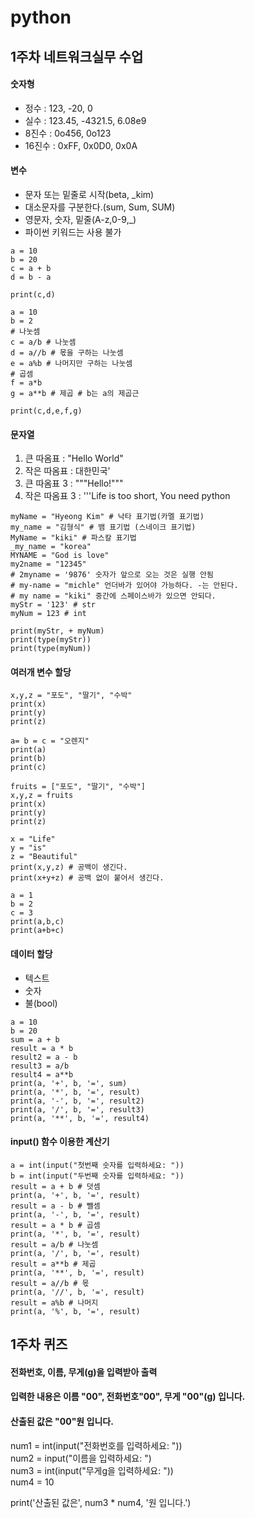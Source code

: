 # python

## 1주차 네트워크실무 수업
#### 숫자형
* 정수 : 123, -20, 0  
* 실수 : 123.45, -4321.5, 6.08e9  
* 8진수 : 0o456, 0o123  
* 16진수 : 0xFF, 0x0D0, 0x0A

#### 변수
* 문자 또는 밑줄로 시작(beta, _kim)
* 대소문자를 구분한다.(sum, Sum, SUM)
* 영문자, 숫자, 밑줄(A-z,0-9,_)
* 파이썬 키워드는 사용 불가

```
a = 10
b = 20
c = a + b
d = b - a

print(c,d)
```
```
a = 10
b = 2
# 나눗셈
c = a/b # 나눗셈
d = a//b # 몫을 구하는 나눗셈
e = a%b # 나머지만 구하는 나눗셈
# 곱셈
f = a*b
g = a**b # 제곱 # b는 a의 제곱근

print(c,d,e,f,g)
```

#### 문자열
1. 큰 따옴표 : "Hello World"  
2. 작은 따옴표 : 대한민국'  
3. 큰 따옴표 3 : """Hello!"""
4. 작은 따옴표 3 : '''Life is too short, You need python
```
myName = "Hyeong Kim" # 낙타 표기법(카멜 표기법)
my_name = "김형식" # 뱀 표기법 (스네이크 표기법)
MyName = "kiki" # 파스칼 표기법
_my_name = "korea"
MYNAME = "God is love"
my2name = "12345"
# 2myname = '9876' 숫자가 앞으로 오는 것은 실행 안됨
# my-name = "michle" 언더바가 있어야 가능하다. -는 안된다. 
# my name = "kiki" 중간에 스페이스바가 있으면 안되다. 
myStr = '123' # str
myNum = 123 # int

print(myStr, + myNum)
print(type(myStr))
print(type(myNum))
```

#### 여러개 변수 할당
```
x,y,z = "포도", "딸기", "수박"
print(x)
print(y)
print(z)
```
```
a= b = c = "오렌지"
print(a)
print(b)
print(c)
```
```
fruits = ["포도", "딸기", "수박"]
x,y,z = fruits
print(x)
print(y)
print(z)
```
```
x = "Life"
y = "is"
z = "Beautiful"
print(x,y,z) # 공백이 생긴다.
print(x+y+z) # 공백 없이 붙어서 생긴다.
```
```
a = 1
b = 2
c = 3
print(a,b,c)
print(a+b+c)
```

#### 데이터 할당
+ 텍스트
+ 숫자
+ 불(bool)
```
a = 10
b = 20
sum = a + b
result = a * b
result2 = a - b
result3 = a/b
result4 = a**b
print(a, '+', b, '=', sum)
print(a, '*', b, '=', result)
print(a, '-', b, '=', result2)
print(a, '/', b, '=', result3)
print(a, '**', b, '=', result4)
```

#### input() 함수 이용한 계산기
```
a = int(input("첫번째 숫자를 입력하세요: "))
b = int(input("두번째 숫자를 입력하세요: "))
result = a + b # 덧셈
print(a, '+', b, '=', result)
result = a - b # 뺄셈
print(a, '-', b, '=', result)
result = a * b # 곱셈
print(a, '*', b, '=', result)
result = a/b # 나눗셈
print(a, '/', b, '=', result)
result = a**b # 제곱
print(a, '**', b, '=', result)
result = a//b # 몫
print(a, '//', b, '=', result)
result = a%b # 나머지
print(a, '%', b, '=', result)
```

## 1주차 퀴즈
#### 전화번호, 이름, 무게(g)을 입력받아 출력  
#### 입력한 내용은 이름 "00", 전화번호"00", 무게 "00"(g) 입니다.  
#### 산출된 값은 "00"원 입니다. 

num1 = int(input("전화번호를 입력하세요: "))  
num2 = input("이름을 입력하세요: ")  
num3 = int(input("무게g을 입력하세요: "))  
num4 = 10  
  
print('산출된 값은', num3 * num4, '원 입니다.')
